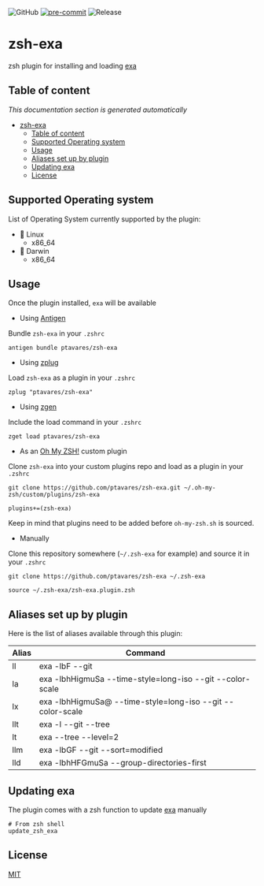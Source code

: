 ![GitHub](https://img.shields.io/github/license/ptavares/zsh-exa)
[![pre-commit](https://img.shields.io/badge/pre--commit-enabled-brightgreen?logo=pre-commit&logoColor=white)](https://github.com/pre-commit/pre-commit)
![Release](https://img.shields.io/badge/Release_version-0.2.1-blue)

# zsh-exa

zsh plugin for installing and loading [exa](https://github.com/ogham/exa.git)

## Table of content

_This documentation section is generated automatically_

<!--TOC-->

- [zsh-exa](#zsh-exa)
  - [Table of content](#table-of-content)
  - [Supported Operating system](#supported-operating-system)
  - [Usage](#usage)
  - [Aliases set up by plugin](#aliases-set-up-by-plugin)
  - [Updating exa](#updating-exa)
  - [License](#license)

<!--TOC-->

## Supported Operating system

List of Operating System currently supported by the plugin:

- :penguin: Linux
  - x86_64
- :apple: Darwin
  - x86_64

## Usage

Once the plugin installed, `exa` will be available

- Using [Antigen](https://github.com/zsh-users/antigen)

Bundle `zsh-exa` in your `.zshrc`

```shell script
antigen bundle ptavares/zsh-exa
```

- Using [zplug](https://github.com/b4b4r07/zplug)

Load `zsh-exa` as a plugin in your `.zshrc`

```shell script
zplug "ptavares/zsh-exa"
```

- Using [zgen](https://github.com/tarjoilija/zgen)

Include the load command in your `.zshrc`

```shell script
zget load ptavares/zsh-exa
```

- As an [Oh My ZSH!](https://github.com/robbyrussell/oh-my-zsh) custom plugin

Clone `zsh-exa` into your custom plugins repo and load as a plugin in your `.zshrc`

```shell script
git clone https://github.com/ptavares/zsh-exa.git ~/.oh-my-zsh/custom/plugins/zsh-exa
```

```shell script
plugins+=(zsh-exa)
```

Keep in mind that plugins need to be added before `oh-my-zsh.sh` is sourced.

- Manually

Clone this repository somewhere (`~/.zsh-exa` for example) and source it in your `.zshrc`

```shell script
git clone https://github.com/ptavares/zsh-exa ~/.zsh-exa
```

```shell script
source ~/.zsh-exa/zsh-exa.plugin.zsh
```

## Aliases set up by plugin

Here is the list of aliases available through this plugin:

| Alias         | Command     |
| ------------- |-------------|
| ll | exa -lbF --git    |
| la | exa -lbhHigmuSa --time-style=long-iso --git --color-scale |
| lx | exa -lbhHigmuSa@ --time-style=long-iso --git --color-scale  |
| llt | exa -l --git --tree |
| lt | exa --tree --level=2  |
| llm | exa -lbGF --git --sort=modified |
| lld | exa -lbhHFGmuSa --group-directories-first |

## Updating exa

The plugin comes with a zsh function to update [exa](https://github.com/ahmetb/exa.git) manually

```shell script
# From zsh shell
update_zsh_exa
```

## License

[MIT](LICENCE)
